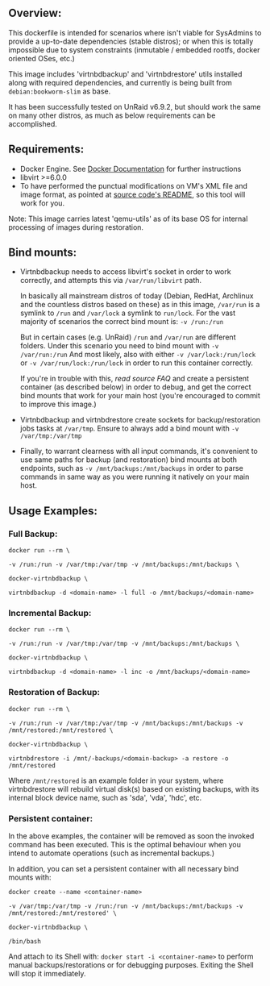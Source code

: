 ## Overview:

This dockerfile is intended for scenarios where isn't viable for SysAdmins to
provide a up-to-date dependencies (stable distros); or when this is totally
impossible due to system constraints (inmutable / embedded rootfs, docker
oriented OSes, etc.)

This image includes 'virtnbdbackup' and 'virtnbdrestore' utils installed along
with required dependencies, and currently is being built from
`debian:bookworm-slim` as base.

It has been successfully tested on UnRaid v6.9.2, but should work the same on
many other distros, as much as below requirements can be accomplished.

## Requirements:
- Docker Engine. See [Docker
  Documentation](https://docs.docker.com/get-docker/) for further instructions
- libvirt >=6.0.0
- To have performed the punctual modifications on VM's XML file and image
  format, as pointed at [source code's
  README](https://github.com/abbbi/virtnbdbackup), so this tool will work for
  you.

Note: This image carries latest 'qemu-utils' as of its base OS for internal
processing of images during restoration.

## Bind mounts:

- Virtnbdbackup needs to access libvirt's socket in order to work correctly,
  and attempts this via `/var/run/libvirt` path.

  In basically all mainstream distros of today (Debian, RedHat, Archlinux and
  the countless distros based on these) as in this image, `/var/run` is a
  symlink to `/run` and `/var/lock` a symlink to `run/lock`.  For the vast
  majority of scenarios the correct bind mount is: `-v /run:/run`

  But in certain cases (e.g. UnRaid) `/run` and `/var/run` are different
  folders. Under this scenario you need to bind mount with `-v /var/run:/run`
  And most likely, also with either `-v /var/lock:/run/lock` or `-v
  /var/run/lock:/run/lock` in order to run this container correctly.

  If you're in trouble with this, *read source FAQ* and create a persistent
  container (as described below) in order to debug, and get the correct bind
  mounts that work for your main host (you're encouraged to commit to improve
  this image.)

- Virtnbdbackup and virtnbdrestore create sockets for backup/restoration jobs
  tasks at `/var/tmp`. Ensure to always add a bind mount with `-v
  /var/tmp:/var/tmp`

- Finally, to warrant clearness with all input commands, it's convenient to use
  same paths for backup (and restoration) bind mounts at both endpoints, such
  as `-v /mnt/backups:/mnt/backups` in order to parse commands in same way as
  you were running it natively on your main host.

## Usage Examples:

### Full Backup:


`docker run --rm \`

`-v /run:/run -v /var/tmp:/var/tmp -v /mnt/backups:/mnt/backups \`

`docker-virtnbdbackup \`

`virtnbdbackup -d <domain-name> -l full -o /mnt/backups/<domain-name>`


### Incremental Backup:


`docker run --rm \`

`-v /run:/run -v /var/tmp:/var/tmp -v /mnt/backups:/mnt/backups \`

`docker-virtnbdbackup \`

`virtnbdbackup -d <domain-name> -l inc -o /mnt/backups/<domain-name>`


### Restoration of Backup:


`docker run --rm \`

`-v /run:/run -v /var/tmp:/var/tmp -v /mnt/backups:/mnt/backups -v /mnt/restored:/mnt/restored \`

`docker-virtnbdbackup \`

`virtnbdrestore -i /mnt/-backups/<domain-backup> -a restore -o /mnt/restored`


Where `/mnt/restored` is an example folder in your system, where virtnbdrestore
will rebuild virtual disk(s) based on existing backups, with its internal block
device name, such as 'sda', 'vda', 'hdc', etc.

### Persistent container:
In the above examples, the container will be removed as soon the invoked
command has been executed. This is the optimal behaviour when you intend to
automate operations (such as incremental backups.)

In addition, you can set a persistent container with all necessary bind mounts
with:

`docker create --name <container-name>`

`-v /var/tmp:/var/tmp -v /run:/run -v /mnt/backups:/mnt/backups -v /mnt/restored:/mnt/restored' \`

`docker-virtnbdbackup \`

`/bin/bash`

And attach to its Shell with: `docker start -i <container-name>` to perform
manual backups/restorations or for debugging purposes. Exiting the Shell will
stop it immediately.
